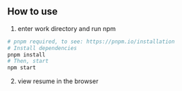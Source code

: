 ## How to use
1. enter work directory and run npm

```bash
# pnpm required, to see: https://pnpm.io/installation
# Install dependencies
pnpm install
# Then, start
npm start
```

2. view resume in the browser